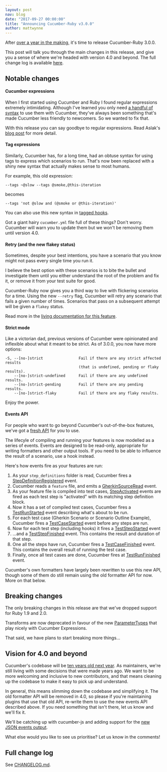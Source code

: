 ```yaml
---
layout: post
nav: blog
date: "2017-09-27 00:00:00"
title: "Announcing Cucumber-Ruby v3.0.0"
author: mattwynne
---
```


After [over a year in the making](https://github.com/cucumber/cucumber-ruby/commit/f719115c2a52165711425508cccbce82d9eefa73), it's time to release Cucumber-Ruby 3.0.0.

This post will talk you through the main changes in this release, and give you a sense of where we're headed with version 4.0 and beyond. The full change log is available [here](https://github.com/cucumber/cucumber-ruby/blob/master/CHANGELOG.md).

Notable changes
---------------

#### Cucumber expressions

When I first started using Cucumber and Ruby I found regular expressions extremely intimidating. Although I've learned you only need [a handful of syntax](http://agileforall.com/just-enough-regular-expressions-for-cucumber/) to use them with Cucumber, they've always been something that's made Cucumber less friendly to newcomers. So we wanted to fix that.

With this release you can say goodbye to regular expressions. Read Aslak's [blog post](https://cucumber.io/blog/2017/07/26/announcing-cucumber-expressions) for more detail.

#### Tag expressions

Similarly, Cucumber has, for a long time, had an obtuse syntax for using tags to express which scenarios to run. That's now been replaced with a shiny new syntax that actually makes sense to most humans.

For example, this old expression:

    --tags ~@slow --tags @smoke,@this-iteration

becomes

    --tags 'not @slow and (@smoke or @this-iteration)'

You can also use this new syntax in [tagged hooks](https://app.cucumber.pro/projects/cucumber-ruby/documents/branch/master/features/docs/writing_support_code/tagged_hooks.feature).

Got a giant hairy `cucumber.yml` file full of these things? Don't worry. Cucumber will warn you to update them but we won't be removing them until version 4.0.

#### Retry (and the new flakey status)

Sometimes, despite your best intentions, you have a scenario that you know might not pass every single time you run it.

I believe the best option with these scenarios is to bite the bullet and investigate them until you either understand the root of the problem and fix it, or remove it from your test suite for good.

Cucumber-Ruby now gives you a third way to live with flickering scenarios for a time. Using the new `--retry` flag, Cucumber will retry any scenario that fails a given number of times. Scenarios that pass on a subsequent attempt will be given a `flakey` status.

Read more in the [living documentation for this feature](https://app.cucumber.pro/projects/cucumber-ruby/documents/branch/master/features/docs/cli/retry_failing_tests.feature).

#### Strict mode

Like a victorian dad, previous versions of Cucumber were opinionated and inflexible about what it meant to be strict. As of 3.0.0, you now have more options:

    -S, --[no-]strict                Fail if there are any strict affected results
                                     (that is undefined, pending or flaky results).
        --[no-]strict-undefined      Fail if there are any undefined results.
        --[no-]strict-pending        Fail if there are any pending results.
        --[no-]strict-flaky          Fail if there are any flaky results.

Enjoy the power.

#### Events API

For people who want to go beyond Cucumber's out-of-the-box features, we've got a [fresh API](http://www.rubydoc.info/github/cucumber/cucumber-ruby/Cucumber/Events) for you to use.

The lifecyle of compiling and running your features is now modelled as a series of events. Events are designed to be read-only, appropriate for writing formatters and other output tools. If you need to be able to influence the result of a scenario, use a hook instead.

Here's how events fire as your features are run:

1. As your `step_definitions` folder is read, Cucumber fires a [StepDefinitionRegistered](https://app.cucumber.pro/projects/cucumber-ruby/documents/branch/master/features/docs/events/step_definition_registered_event.feature) event.
2. Cucumber reads a `feature` file, and emits a [GherkinSourceRead](https://app.cucumber.pro/projects/cucumber-ruby/documents/branch/master/features/docs/events/gherkin_source_read_event.feature) event.
3. As your feature file is compiled into test cases, [StepActivated](https://app.cucumber.pro/projects/cucumber-ruby/documents/branch/master/features/docs/events/step_activated_event.feature) events are fired as each test step is "activated" with its matching step definition block.
4. Now it has a set of compiled test cases, Cucumber fires a [TestRunStarted](https://app.cucumber.pro/projects/cucumber-ruby/documents/branch/master/features/docs/events/test_run_started_event.feature) event describing what's about to be run.
5. For each test case (Gherkin Scenario or Scenario Outline Example), Cucumber fires a [TestCaseStarted](https://app.cucumber.pro/projects/cucumber-ruby/documents/branch/master/features/docs/events/test_case_started_event.feature) event before any steps are run.
6. Now for each test step (including hooks) it fires a [TestStepStarted]() event
7. ...and a [TestStepFinished]() event. This contains the result and duration of that step.
8. One all the steps have run, Cucumber fires a [TestCaseFinished]() event. This contains the overall result of running the test case.
9. Finally, once all test cases are done, Cucumber fires at [TestRunFinished]() event.

Cucumber's own formatters have largely been rewritten to use this new API, though some of them do still remain using the old formatter API for now. More on that below.

Breaking changes
----------------

The only breaking changes in this release are that we've dropped support for Ruby 1.9 and 2.0.

Transforms are now deprecated in favour of the new [ParameterTypes](https://app.cucumber.pro/projects/cucumber-ruby/documents/branch/master/features/docs/writing_support_code/parameter_types.feature) that play nicely with Cucumber Expressions.

That said, we have plans to start breaking more things...

Vision for 4.0 and beyond
-------------------------

Cucumber's codebase will be [ten years old next year](https://github.com/cucumber/cucumber-ruby/commit/f3292f4023a707099d02602b2bd6c4ca3cec6820). As maintainers, we're still living with some decisions that were made years ago. We want to be more welcoming and inclusive to new contributors, and that means cleaning up the codebase to make it easy to pick up and understand.

In general, this means slimming down the codebase and simplifying it. The old formatter API will be removed in 4.0, so please if you're maintaining plugins that use that old API, re-write them to use the new events API described above. If you need something that isn't there, let us know and we'll fix it.

We'll be catching up with cucumber-js and adding support for the [new JSON events output](https://github.com/cucumber/cucumber/pull/172).

What else would you like to see us prioritise? Let us know in the comments!

Full change log
---------------

See [CHANGELOG.md](https://github.com/cucumber/cucumber-ruby/blob/master/CHANGELOG.md).
